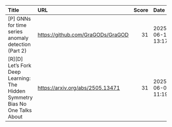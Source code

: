 | Title                                                                        | URL                               |   Score | Date                |
|:-----------------------------------------------------------------------------|:----------------------------------|--------:|:--------------------|
| [P] GNNs for time series anomaly detection (Part 2)                          | https://github.com/GraGODs/GraGOD |      31 | 2025-06-10 13:17:26 |
| [R][D] Let’s Fork Deep Learning: The Hidden Symmetry Bias No One Talks About | https://arxiv.org/abs/2505.13471  |      31 | 2025-06-09 11:19:28 |